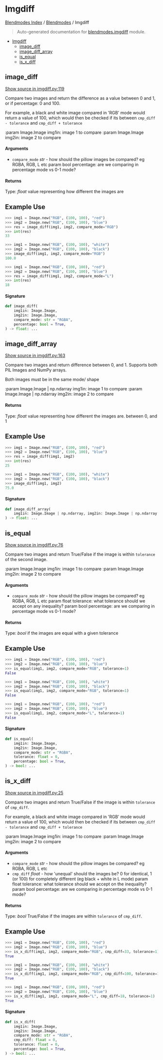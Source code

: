 # Imgdiff

[Blendmodes Index](../README.md#blendmodes-index) / [Blendmodes](./index.md#blendmodes) / Imgdiff

> Auto-generated documentation for [blendmodes.imgdiff](../../../blendmodes/imgdiff.py) module.

- [Imgdiff](#imgdiff)
  - [image_diff](#image_diff)
  - [image_diff_array](#image_diff_array)
  - [is_equal](#is_equal)
  - [is_x_diff](#is_x_diff)

## image_diff

[Show source in imgdiff.py:119](../../../blendmodes/imgdiff.py#L119)

Compare two images and return the difference as a value between 0 and 1, or
if percentage: 0 and 100.

For example, a black and white image compared in 'RGB' mode would
return a value of 100, which would then be checked if its between
`cmp_diff - tolerance` and `cmp_diff + tolerance`

:param Image.Image img1in: image 1 to compare
:param Image.Image img2in: image 2 to compare

#### Arguments

- `compare_mode` *str* - how should the pillow images be compared? eg RGBA, RGB, L etc
param bool percentage: are we comparing in percentage mode vs 0-1 mode?

#### Returns

Type: *float*
value representing how different the images are

Example Use
-----------

```python
>>> img1 = Image.new("RGB", (100, 100), "red")
>>> img2 = Image.new("RGB", (100, 100), "blue")
>>> res = image_diff(img1, img2, compare_mode="RGB")
>>> int(res)
33
```

```python
>>> img1 = Image.new("RGB", (100, 100), "white")
>>> img2 = Image.new("RGB", (100, 100), "black")
>>> image_diff(img1, img2, compare_mode="RGB")
100.0
```

```python
>>> img1 = Image.new("RGB", (100, 100), "red")
>>> img2 = Image.new("RGB", (100, 100), "blue")
>>> res = image_diff(img1, img2, compare_mode="L")
>>> int(res)
18
```

#### Signature

```python
def image_diff(
    img1in: Image.Image,
    img2in: Image.Image,
    compare_mode: str = "RGBA",
    percentage: bool = True,
) -> float: ...
```



## image_diff_array

[Show source in imgdiff.py:163](../../../blendmodes/imgdiff.py#L163)

Compare two images and return difference between 0, and 1.
Supports both PIL Images and NumPy arrays.

Both images must be in the same mode/ shape

:param Image.Image | np.ndarray img1in: image 1 to compare
:param Image.Image | np.ndarray img2in: image 2 to compare

#### Returns

Type: *float*
value representing how different the images are. between 0, and 1

Example Use
-----------

```python
>>> img1 = Image.new("RGB", (100, 100), "red")
>>> img2 = Image.new("RGB", (100, 100), "blue")
>>> res = image_diff(img1, img2)
>>> int(res)
25
```

```python
>>> img1 = Image.new("RGB", (100, 100), "white")
>>> img2 = Image.new("RGB", (100, 100), "black")
>>> image_diff(img1, img2)
75.0
```

#### Signature

```python
def image_diff_array(
    img1in: Image.Image | np.ndarray, img2in: Image.Image | np.ndarray
) -> float: ...
```



## is_equal

[Show source in imgdiff.py:76](../../../blendmodes/imgdiff.py#L76)

Compare two images and return True/False if the image is within `tolerance` of
the second image.

:param Image.Image img1in: image 1 to compare
:param Image.Image img2in: image 2 to compare

#### Arguments

- `compare_mode` *str* - how should the pillow images be compared? eg RGBA, RGB, L etc
param float tolerance: what tolerance should we accept on any inequality?
param bool percentage: are we comparing in percentage mode vs 0-1 mode?

#### Returns

Type: *bool*
if the images are equal with a given tolerance

Example Use
-----------

```python
>>> img1 = Image.new("RGB", (100, 100), "red")
>>> img2 = Image.new("RGB", (100, 100), "blue")
>>> is_equal(img1, img2, compare_mode="RGB", tolerance=1)
False
```

```python
>>> img1 = Image.new("RGB", (100, 100), "white")
>>> img2 = Image.new("RGB", (100, 100), "black")
>>> is_equal(img1, img2, compare_mode="RGB", tolerance=1)
False
```

```python
>>> img1 = Image.new("RGB", (100, 100), "red")
>>> img2 = Image.new("RGB", (100, 100), "blue")
>>> is_equal(img1, img2, compare_mode="L", tolerance=1)
False
```

#### Signature

```python
def is_equal(
    img1in: Image.Image,
    img2in: Image.Image,
    compare_mode: str = "RGBA",
    tolerance: float = 0,
    percentage: bool = True,
) -> bool: ...
```



## is_x_diff

[Show source in imgdiff.py:25](../../../blendmodes/imgdiff.py#L25)

Compare two images and return True/False if the image is within `tolerance` of
`cmp_diff`.

For example, a black and white image compared in 'RGB' mode would
return a value of 100, which would then be checked if its between
`cmp_diff - tolerance` and `cmp_diff + tolerance`

:param Image.Image img1in: image 1 to compare
:param Image.Image img2in: image 2 to compare

#### Arguments

- `compare_mode` *str* - how should the pillow images be compared? eg RGBA, RGB, L etc
- `cmp_diff` *float* - how 'unequal' should the images be? 0 for identical, 1 (or 100)
for completely different (eg black + white in L mode)
param float tolerance: what tolerance should we accept on the inequality?
param bool percentage: are we comparing in percentage mode vs 0-1 mode?

#### Returns

Type: *bool*
True/False if the images are within `tolerance` of
`cmp_diff`.

Example Use
-----------

```python
>>> img1 = Image.new("RGB", (100, 100), "red")
>>> img2 = Image.new("RGB", (100, 100), "blue")
>>> is_x_diff(img1, img2, compare_mode="RGB", cmp_diff=33, tolerance=1)
True
```

```python
>>> img1 = Image.new("RGB", (100, 100), "white")
>>> img2 = Image.new("RGB", (100, 100), "black")
>>> is_x_diff(img1, img2, compare_mode="RGB", cmp_diff=100, tolerance=1)
True
```

```python
>>> img1 = Image.new("RGB", (100, 100), "red")
>>> img2 = Image.new("RGB", (100, 100), "blue")
>>> is_x_diff(img1, img2, compare_mode="L", cmp_diff=18, tolerance=1)
True
```

#### Signature

```python
def is_x_diff(
    img1in: Image.Image,
    img2in: Image.Image,
    compare_mode: str = "RGBA",
    cmp_diff: float = 0,
    tolerance: float = 0,
    percentage: bool = True,
) -> bool: ...
```
